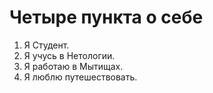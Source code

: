 # Четыре пункта о себе

1. Я Студент.
2. Я учусь в Нетологии.
3. Я работаю в Мытищах. 
4. Я люблю путешествовать.